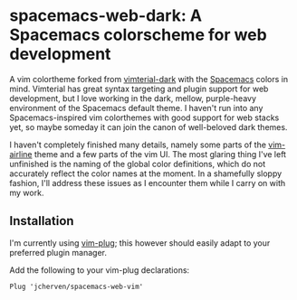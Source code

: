 # spacemacs-web-dark: A Spacemacs colorscheme for web development

A vim colortheme forked from [vimterial-dark](https://github.com/larsbs/vimterial-dark) with the [Spacemacs](http://spacemacs.org) colors in mind. Vimterial has great syntax targeting and plugin support for web development, but I love working in the dark, mellow, purple-heavy environment of the Spacemacs default theme. I haven't run into any Spacemacs-inspired vim colorthemes with good support for web stacks yet, so maybe someday it can join the canon of well-beloved dark themes.

I haven't completely finished many details, namely some parts of the [vim-airline](https://github.com/vim-airline/vim-airline) theme and a few parts of the vim UI. The most glaring thing I've left unfinished is the naming of the global color definitions, which do not accurately reflect the color names at the moment. In a shamefully sloppy fashion, I'll address these issues as I encounter them while I carry on with my work.

## Installation
I'm currently using [vim-plug](https://github.com/junegunn/vim-plug); this however should easily adapt to your preferred plugin manager.

Add the following to your vim-plug declarations:
```
Plug 'jcherven/spacemacs-web-vim'
```

